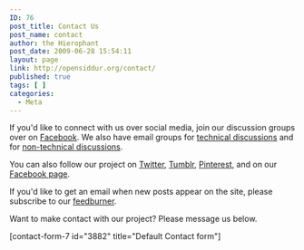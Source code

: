 ```yaml
---
ID: 76
post_title: Contact Us
post_name: contact
author: the Hierophant
post_date: 2009-06-28 15:54:11
layout: page
link: http://opensiddur.org/contact/
published: true
tags: [ ]
categories:
  - Meta
---
```

If you'd like to connect with us over social media, join our discussion groups over on <a href="http://facebook.com/groups/opensiddur">Facebook</a>. We also have email groups for <a href="https://groups.google.com/forum/#!forum/opensiddur-tech">technical discussions</a> and for <a href="https://groups.google.com/forum/#!forum/opensiddur-talk">non-technical discussions</a>. 

You can also follow our project on <a href="http://twitter.com/opensiddur">Twitter</a>, <a href="http://opensiddur.tumblr.com/">Tumblr</a>, <a href="http://pinterest.com/opensiddur">Pinterest</a>, and on our <a href="http://facebook.com/opensiddur">Facebook page</a>. 

If you'd like to get an email when new posts appear on the site, please subscribe to our <a href="http://feedburner.google.com/fb/a/mailverify?uri=opensiddur">feedburner</a>.

Want to make contact with our project? Please message us below. 

[contact-form-7 id="3882" title="Default Contact form"]